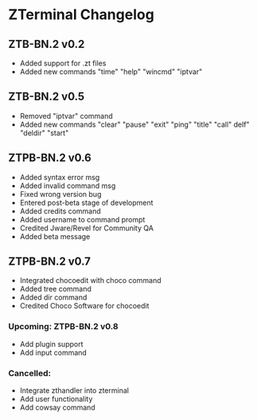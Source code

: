 # ZTerminal Changelog
## ZTB-BN.2 v0.2
- Added support for .zt files
- Added new commands "time" "help" "wincmd" "iptvar"

## ZTB-BN.2 v0.5
- Removed "iptvar" command
- Added new commands "clear" "pause" "exit" "ping" "title" "call" delf" "deldir" "start"

## ZTPB-BN.2 v0.6
- Added syntax error msg
- Added invalid command msg
- Fixed wrong version bug
- Entered post-beta stage of development
- Added credits command
- Added username to command prompt
- Credited Jware/Revel for Community QA
- Added beta message

## ZTPB-BN.2 v0.7
- Integrated chocoedit with choco command
- Added tree command
- Added dir command
- Credited Choco Software for chocoedit

### Upcoming: ZTPB-BN.2 v0.8
- Add plugin support
- Add input command

### Cancelled:
- Integrate zthandler into zterminal
- Add user functionality
- Add cowsay command
